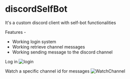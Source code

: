 # discordSelfBot
It's a custom discord client with self-bot functionalities


Features -

- Working login system
- Working retrieve channel messages
- Working sending message to the discord channel


Log in 
![login](https://i.imgur.com/tRfWruo.png)


Watch a specific channel id for messages
![WatchChannel](https://i.imgur.com/v2LjX1s.png)
